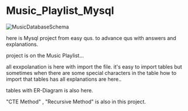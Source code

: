 # Music_Playlist_Mysql

![MusicDatabaseSchema](https://user-images.githubusercontent.com/92789707/234867851-822850d8-5c50-48fc-b454-5e9bcdd37e7e.png)


here is Mysql project from easy qus. to advance qus with answers and explanations.

project is on the Music Playlist...

all exxpolanation is here with import the file.
it's easy to import tables but sometimes when there are some special characters in the table how to import that tables has all explanations are here.. 

tables with ER-Diagram is also here.

"CTE Method" , "Recursive Method" is also in this project.

